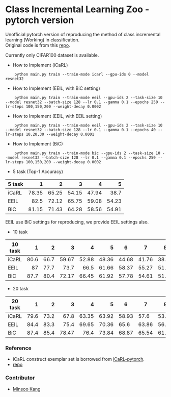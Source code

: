# Class Incremental Learning Zoo - pytorch version
Unofficial pytorch version of reproducing the method of class incremental learning (Working) in classification. </br>
Original code is from this [repo](https://github.com/3neutronstar/CIL-Zoo). </br>

Currently only CIFAR100 dataset is available.

- How to Implement (iCaRL)
```
    python main.py train --train-mode icarl --gpu-ids 0 --model resnet32
```

- How to Implement (EEIL, with BiC setting)
```
    python main.py train --train-mode eeil --gpu-ids 2 --task-size 10 --model resnet32 --batch-size 128 --lr 0.1 --gamma 0.1 --epochs 250 --lr-steps 100,150,200 --weight-decay 0.0002
```

- How to Implement (EEIL, with EEIL setting)
```
    python main.py train --train-mode eeil --gpu-ids 2 --task-size 10 --model resnet32 --batch-size 128 --lr 0.1 --gamma 0.1 --epochs 40 --lr-steps 10,20,30 --weight-decay 0.0001
```

- How to Implement (BiC)
```
    python main.py train --train-mode bic --gpu-ids 2 --task-size 10 --model resnet32 --batch-size 128 --lr 0.1 --gamma 0.1 --epochs 250 --lr-steps 100,150,200 --weight-decay 0.0002
```

- 5 task (Top-1 Accuracy)

| 5 task |    1 |     2 |     3 |     4 |     5 |
|--------|-----:|------:|------:|------:|------:|
| iCaRL  | 78.35| 65.25 | 54.15 | 47.94 | 38.7  |
| EEIL   | 82.5 | 72.12 | 65.75 | 59.08 | 54.23 |
| BiC    | 81.15| 71.43 | 64.28 | 58.56 | 54.91 |

EEIL use BiC settings for reproducing, we provide EEIL settings also.</br>
- 10 task

| 10 task |  1 |    2 |    3 |    4 |     5 | 6     | 7     | 8     | 9     | 10    |
|---------|---:|-----:|-----:|-----:|------:|-------|-------|-------|-------|-------|
| iCaRL   |80.6| 66.7 | 59.67|52.88 | 48.36 | 44.68 | 41.76 | 38.19 | 36.03 | 33.19 |
| EEIL    | 87 | 77.7 | 73.7 | 66.5 | 61.66 | 58.37 | 55.27 | 51.21 | 48.59 | 45.47 |
| BiC     |87.7| 80.4 | 72.17| 66.45 | 61.92 | 57.78 | 54.61 | 51.4 | 50.28 | 47.78 |
- 20 task

| 20 task |    1 |    2 |    3 |     4 |     5 | 6    | 7     | 8    | 9     | 10   | 11    | 12    | 13    | 14    | 15    | 16    | 17    | 18    | 19    | 20    |
|---------|-----:|-----:|-----:|------:|------:|------|-------|------|-------|------|-------|-------|-------|-------|-------|-------|-------|-------|-------|-------|
| iCaRL   | 79.6	|73.2	|67.8|	63.35	|63.92	|58.93|	57.6|	53.9|	50.51|	49	|47.22|	42.97|	41.46|	38.04|	32.43|	30.28|	27.13|	25.53	|23.06|	20|
| EEIL    | 84.4 | 83.3 | 75.4 | 69.65 | 70.36 | 65.6 | 63.86 | 56.8 | 54.29 | 52.3 | 50.42 | 48.32 | 47.95 | 45.39 | 43.12 | 42.81 | 40.58 | 40.46 | 39.65 | 36.12 |
| BiC     | 87.4 | 85.4 | 78.47| 76.4|73.84|68.87|65.54|61.68|57.67|54.8|53|50.68|51.21|49.62|48.77|45.76|45.29|43.67|41.27|39.64|


### Reference
- iCaRL construct exemplar set is borrowed from [iCaRL-pytorch](https://github.com/DRSAD/iCaRL/blob/master/iCaRL.py).
- [repo](https://github.com/3neutronstar/CIL-Zoo)

### Contributor
- [Minsoo Kang](https://github.com/3neutronstar)

